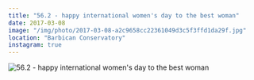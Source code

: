 ```yaml
---
title: "56.2 - happy international women's day to the best woman"
date: 2017-03-08
image: "/img/photo/2017-03-08-a2c9658cc22361049d3c5f3ffd1da29f.jpg"
location: "Barbican Conservatory"
instagram: true
---
```


![56.2 - happy international women's day to the best woman](/img/photo/2017-03-08-a2c9658cc22361049d3c5f3ffd1da29f.jpg)
